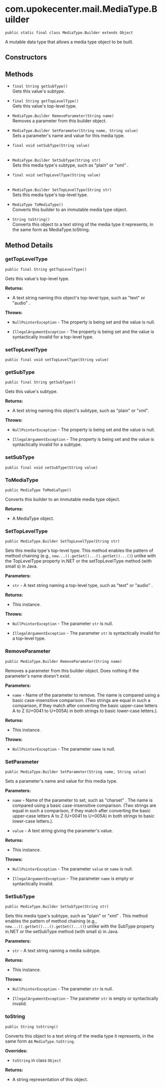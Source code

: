 # com.upokecenter.mail.MediaType.Builder

    public static final class MediaType.Builder extends Object

A mutable data type that allows a media type object to be built.

## Constructors

## Methods

* `final String getSubType()`<br>
 Gets this value's subtype.

* `final String getTopLevelType()`<br>
 Gets this value's top-level type.

* `MediaType.Builder RemoveParameter(String name)`<br>
 Removes a parameter from this builder object.

* `MediaType.Builder SetParameter(String name,
 String value)`<br>
 Sets a parameter's name and value for this media type.

* `final void setSubType(String value)`<br>
  
* `MediaType.Builder SetSubType(String str)`<br>
 Sets this media type's subtype, such as "plain" or "xml" .

* `final void setTopLevelType(String value)`<br>
  
* `MediaType.Builder SetTopLevelType(String str)`<br>
 Sets this media type's top-level type.

* `MediaType ToMediaType()`<br>
 Converts this builder to an immutable media type object.

* `String toString()`<br>
 Converts this object to a text string of the media type it represents, in
 the same form as MediaType.toString.

## Method Details

### getTopLevelType
    public final String getTopLevelType()
Gets this value's top-level type.

**Returns:**

* A text string naming this object's top-level type, such as "text" or
 "audio" .

**Throws:**

* <code>NullPointerException</code> - The property is being set and the value is
 null.

* <code>IllegalArgumentException</code> - The property is being set and the value is
 syntactically invalid for a top-level type.

### setTopLevelType
    public final void setTopLevelType(String value)
### getSubType
    public final String getSubType()
Gets this value's subtype.

**Returns:**

* A text string naming this object's subtype, such as "plain" or
 "xml".

**Throws:**

* <code>NullPointerException</code> - The property is being set and the value is
 null.

* <code>IllegalArgumentException</code> - The property is being set and the value is
 syntactically invalid for a subtype.

### setSubType
    public final void setSubType(String value)
### ToMediaType
    public MediaType ToMediaType()
Converts this builder to an immutable media type object.

**Returns:**

* A MediaType object.

### SetTopLevelType
    public MediaType.Builder SetTopLevelType(String str)
Sets this media type's top-level type. This method enables the pattern of
 method chaining (e.g., <code>new...().getSet()...().getSet()...()</code>) unlike with the
 TopLevelType property in.NET or the setTopLevelType method (with small s) in
 Java.

**Parameters:**

* <code>str</code> - A text string naming a top-level type, such as "text" or "audio"
 .

**Returns:**

* This instance.

**Throws:**

* <code>NullPointerException</code> - The parameter <code>str</code> is null.

* <code>IllegalArgumentException</code> - The parameter <code>str</code> is syntactically invalid
 for a top-level type.

### RemoveParameter
    public MediaType.Builder RemoveParameter(String name)
Removes a parameter from this builder object. Does nothing if the
 parameter's name doesn't exist.

**Parameters:**

* <code>name</code> - Name of the parameter to remove. The name is compared using a
 basic case-insensitive comparison. (Two strings are equal in such a
 comparison, if they match after converting the basic upper-case letters A to
 Z (U+0041 to U+005A) in both strings to basic lower-case letters.).

**Returns:**

* This instance.

**Throws:**

* <code>NullPointerException</code> - The parameter <code>name</code> is null.

### SetParameter
    public MediaType.Builder SetParameter(String name, String value)
Sets a parameter's name and value for this media type.

**Parameters:**

* <code>name</code> - Name of the parameter to set, such as "charset" . The name is
 compared using a basic case-insensitive comparison. (Two strings are equal
 in such a comparison, if they match after converting the basic upper-case
 letters A to Z (U+0041 to U+005A) in both strings to basic lower-case
 letters.).

* <code>value</code> - A text string giving the parameter's value.

**Returns:**

* This instance.

**Throws:**

* <code>NullPointerException</code> - The parameter <code>value</code> or <code>name</code> is
 null.

* <code>IllegalArgumentException</code> - The parameter <code>name</code> is empty or
 syntactically invalid.

### SetSubType
    public MediaType.Builder SetSubType(String str)
Sets this media type's subtype, such as "plain" or "xml" . This method
 enables the pattern of method chaining (e.g., <code>
 new...().getSet()...().getSet()...()</code>) unlike with the SubType property in.NET or the
 setSubType method (with small s) in Java.

**Parameters:**

* <code>str</code> - A text string naming a media subtype.

**Returns:**

* This instance.

**Throws:**

* <code>NullPointerException</code> - The parameter <code>str</code> is null.

* <code>IllegalArgumentException</code> - The parameter <code>str</code> is empty or
 syntactically invalid.

### toString
    public String toString()
Converts this object to a text string of the media type it represents, in
 the same form as <code>MediaType.toString</code>.

**Overrides:**

* <code>toString</code> in class <code>Object</code>

**Returns:**

* A string representation of this object.

